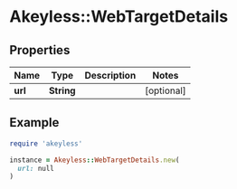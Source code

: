 # Akeyless::WebTargetDetails

## Properties

| Name | Type | Description | Notes |
| ---- | ---- | ----------- | ----- |
| **url** | **String** |  | [optional] |

## Example

```ruby
require 'akeyless'

instance = Akeyless::WebTargetDetails.new(
  url: null
)
```

